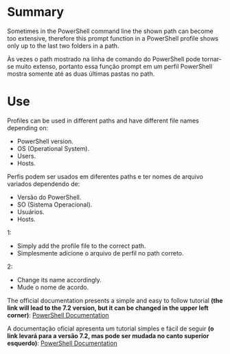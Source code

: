 # Summary

Sometimes in the PowerShell command line the shown path can become too extensive, therefore this prompt function in a PowerShell profile shows only up to the last two folders in a path.

Às vezes o path mostrado na linha de comando do PowerShell pode tornar-se muito extenso, portanto essa função prompt em um perfil PowerShell mostra somente até as duas últimas pastas no path.

# Use
Profiles can be used in different paths and have different file names depending on: 
  - PowerShell version.
  - OS (Operational System).
  - Users.
  - Hosts.
  
Perfis podem ser usados em diferentes paths e ter nomes de arquivo variados dependendo de:
  - Versão do PowerShell.
  - SO (Sistema Operacional).
  - Usuários.
  - Hosts.

1:
- Simply add the profile file to the correct path.
- Simplesmente adicione o arquivo de perfil no path correto.

2:
- Change its name accordingly.
- Mude o nome de acordo.

The official documentation presents a simple and easy to follow tutorial **(the link will lead to the 7.2 version, but it can be changed in the upper left corner)**: [PowerShell Documentation](https://docs.microsoft.com/en-us/powershell/module/microsoft.powershell.core/about/about_profiles?view=powershell-7.2)

A documentação oficial apresenta um tutorial simples e fácil de seguir **(o link levará para a versão 7.2, mas pode ser mudada no canto superior esquerdo)**:
[PowerShell Documentation](https://docs.microsoft.com/en-us/powershell/module/microsoft.powershell.core/about/about_profiles?view=powershell-7.2)
